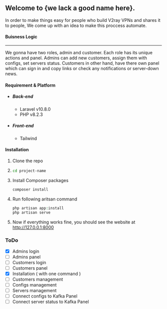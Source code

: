 ## Welcome to {we lack a good name here}.
In order to make things easy for people who build V2ray VPNs and shares it to people, We come up with an idea to make this proccess automate.

#### Buisness Logic
------------
We gonna have two roles, admin and customer. Each role has its unique actions and panel.
Admins can add new customers, assign them with configs, set servers status.
Customers in other hand, have there own panel which can sign in and copy links or check any notifications or server-down news.


#### Requirement & Platform

- ##### Back-end
   - Laravel v10.8.0
   - PHP v8.2.3
- ##### Front-end
   - Tailwind
  
   


#### Installation
1. Clone the repo
2. 
   ```sh
   cd project-name
   ```
3. Install Composer packages
   ```sh
   composer install
   ```
4. Run following aritsan command
    ```php
    php artisan app:install
    php artisan serve
   ```
5. Now if everything works fine, you should see the website at http://127.0.0.1:8000

### ToDo

- [X] Admins login
- [ ] Admins panel
- [ ] Customers login
- [ ] Customers panel
- [x] Installation ( with one command )
- [ ] Customers management
- [ ] Configs management
- [ ] Servers management
- [ ] Connect configs to Kafka Panel
- [ ] Connect server status to Kafka Panel
